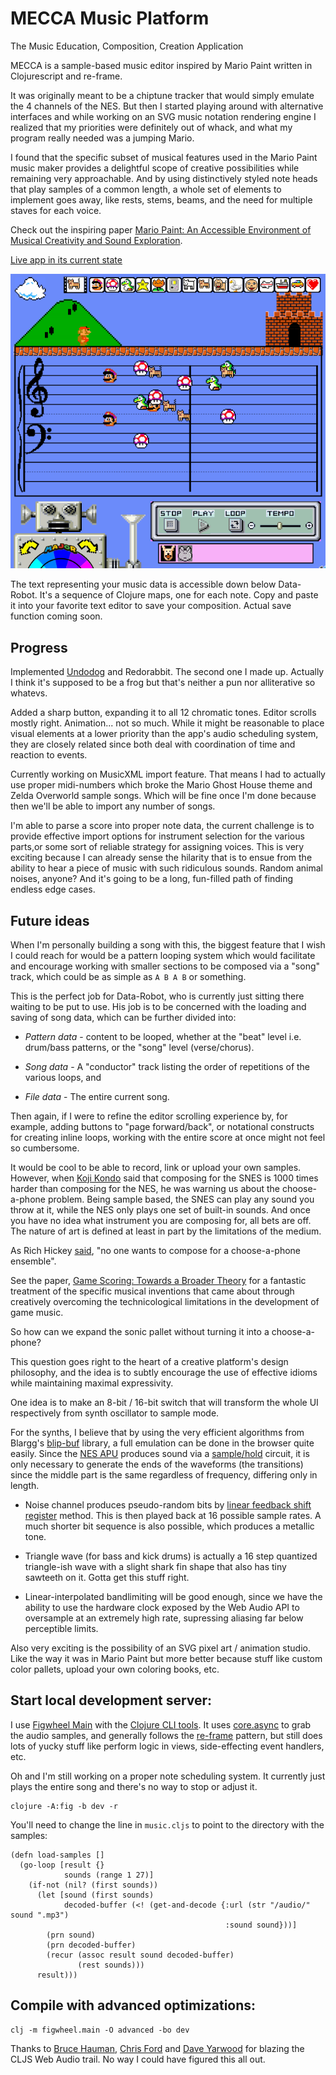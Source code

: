 # MECCA Music Platform

The Music Education, Composition, Creation Application

MECCA is a sample-based music editor inspired by Mario Paint written in Clojurescript and re-frame.

It was originally meant to be a chiptune tracker that would simply emulate the 4 channels of the NES. But then I started playing around with alternative interfaces and while working on an SVG music notation rendering engine I realized that my priorities were definitely out of whack, and what my program really needed was a jumping Mario.

I found that the specific subset of musical features used in the Mario Paint music maker provides a delightful scope of creative possibilities while remaining very approachable. And by using distinctively styled note heads that play samples of a common length, a whole set of elements to implement goes away, like rests, stems, beams, and the need for multiple staves for each voice.

Check out the inspiring paper [Mario Paint: An Accessible Environment of Musical Creativity
and Sound Exploration](docs/Mario_Paint_An_Accessible_Environment_of.pdf).

[Live app in its current state](https://porkostomus.github.io/mecca/)

![Screenshot](mecca.png)

The text representing your music data is accessible down below Data-Robot. It's a sequence of Clojure maps, one for each note. Copy and paste it into your favorite text editor to save your composition. Actual save function coming soon.

## Progress

Implemented [Undodog](https://www.mariowiki.com/Undodog) and Redorabbit. The second one I made up. Actually I think it's supposed to be a frog but that's neither a pun nor alliterative so whatevs.

Added a sharp button, expanding it to all 12 chromatic tones. Editor scrolls mostly right. Animation... not so much. While it might be reasonable to place visual elements at a lower priority than the app's audio scheduling system, they are closely related since both deal with coordination of time and reaction to events.

Currently working on MusicXML import feature. That means I had to actually use proper midi-numbers which broke the Mario Ghost House theme and Zelda Overworld sample songs. Which will be fine once I'm done because then we'll be able to import any number of songs.

I'm able to parse a score into proper note data, the current challenge is to provide effective import options for instrument selection for the various parts,or some sort of reliable strategy for assigning voices. This is very exciting because I can already sense the hilarity that is to ensue from the ability to hear a piece of music with such ridiculous sounds. Random animal noises, anyone? And it's going to be a long, fun-filled path of finding endless edge cases.

## Future ideas

When I'm personally building a song with this, the biggest feature that I wish I could reach for would be a pattern looping system which would facilitate and encourage working with smaller sections to be composed via a "song" track, which could be as simple as `A B A B` or something.

This is the perfect job for Data-Robot, who is currently just sitting there waiting to be put to use. His job is to be concerned with the loading and saving of song data, which can be further divided into:

* *Pattern data* - content to be looped, whether at the "beat" level i.e. drum/bass patterns, or the "song" level (verse/chorus).

* *Song data* - A "conductor" track listing the order of repetitions of the various loops, and

* *File data* - The entire current song.

Then again, if I were to refine the editor scrolling experience by, for example, adding buttons to "page forward/back", or notational constructs for creating inline loops, working with the entire score at once might not feel so cumbersome.

It would be cool to be able to record, link or upload your own samples. However, when [Koji Kondo](https://en.wikipedia.org/wiki/Koji_Kondo) said that composing for the SNES is 1000 times harder than composing for the NES, he was warning us about the choose-a-phone problem. Being sample based, the SNES can play any sound you throw at it, while the NES only plays one set of built-in sounds. And once you have no idea what instrument you are composing for, all bets are off. The nature of art is defined at least in part by the limitations of the medium. 

As Rich Hickey [said](https://github.com/matthiasn/talk-transcripts/blob/master/Hickey_Rich/DesignCompositionPerformance.md), "no one wants to compose for a choose-a-phone ensemble".

See the paper, [Game Scoring: Towards a Broader Theory](/docs/game-scoring.pdf) for a fantastic treatment of the specific musical inventions that came about through creatively overcoming the technicological limitations in the development of game music.

So how can we expand the sonic pallet without turning it into a choose-a-phone?

This question goes right to the heart of a creative platform's design philosophy, and the idea is to subtly encourage the use of effective idioms while maintaining maximal expressivity.

One idea is to make an 8-bit / 16-bit switch that will transform the whole UI respectively from synth oscillator to sample mode.

For the synths, I believe that by using the very efficient algorithms from Blargg's [blip-buf](https://github.com/nesbox/blip-buf) library, a full emulation can be done in the browser quite easily. Since the [NES APU](https://wiki.nesdev.com/w/index.php/APU) produces sound via a [sample/hold](https://en.wikipedia.org/wiki/Sample_and_hold) circuit, it is only necessary to generate the ends of the waveforms (the transitions) since the middle part is the same regardless of frequency, differing only in length.

* Noise channel produces pseudo-random bits by [linear feedback shift register](https://en.wikipedia.org/wiki/Linear-feedback_shift_register) method. This is then played back at 16 possible sample rates. A much shorter bit sequence is also possible, which produces a metallic tone.

* Triangle wave (for bass and kick drums) is actually a 16 step quantized triangle-ish wave with a slight shark fin shape that also has tiny sawteeth on it. Gotta get this stuff right.

* Linear-interpolated bandlimiting will be good enough, since we have the ability to use the hardware clock exposed by the Web Audio API to oversample at an extremely high rate, supressing aliasing far below perceptible limits.

Also very exciting is the possibility of an SVG pixel art / animation studio. Like the way it was in Mario Paint but more better because stuff like custom color pallets, upload your own coloring books, etc.

## Start local development server:

I use [Figwheel Main](https://github.com/bhauman/figwheel-main) with the [Clojure CLI tools](https://clojure.org/reference/deps_and_cli). It uses [core.async](https://github.com/clojure/core.async) to grab the audio samples, and generally follows the [re-frame](https://github.com/Day8/re-frame) pattern, but still does lots of yucky stuff like perform logic in views, side-effecting event handlers, etc. 

Oh and I'm still working on a proper note scheduling system. It currently just plays the entire song and there's no way to stop or adjust it.

```
clojure -A:fig -b dev -r
```

You'll need to change the line in `music.cljs` to point to the directory with the samples:

```
(defn load-samples []
  (go-loop [result {}
            sounds (range 1 27)]
    (if-not (nil? (first sounds))
      (let [sound (first sounds)
            decoded-buffer (<! (get-and-decode {:url (str "/audio/" sound ".mp3")
                                                :sound sound}))]
        (prn sound)
        (prn decoded-buffer)
        (recur (assoc result sound decoded-buffer)
               (rest sounds)))
      result)))
```

## Compile with advanced optimizations:

```
clj -m figwheel.main -O advanced -bo dev
```

Thanks to [Bruce Hauman](https://github.com/bhauman), [Chris Ford](https://github.com/ctford) and [Dave Yarwood](https://github.com/daveyarwood) for blazing the CLJS Web Audio trail. No way I could have figured this all out.
